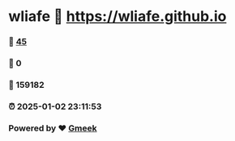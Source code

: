 # wliafe :link: https://wliafe.github.io 
### :page_facing_up: [45](https://wliafe.github.io/tag.html) 
### :speech_balloon: 0 
### :hibiscus: 159182 
### :alarm_clock: 2025-01-02 23:11:53 
### Powered by :heart: [Gmeek](https://github.com/Meekdai/Gmeek)
